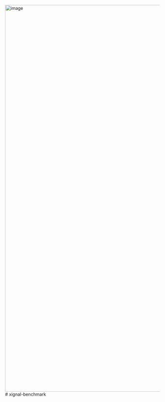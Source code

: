 <img width="2514" height="1259" alt="image" src="https://github.com/user-attachments/assets/26f363dd-1956-4844-b6e0-2997d097d04b" /># xignal-benchmark
